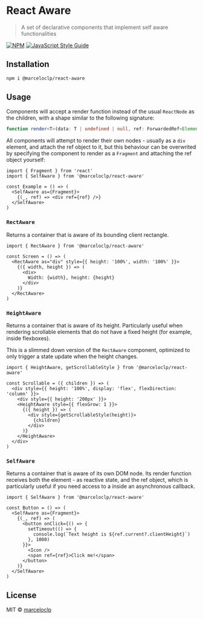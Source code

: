 # React Aware

> A set of declarative components that implement self aware functionalities

[![NPM](https://img.shields.io/npm/v/@marceloclp/react-aware.svg)](https://www.npmjs.com/package/@marceloclp/react-aware) [![JavaScript Style Guide](https://img.shields.io/badge/code_style-standard-brightgreen.svg)](https://standardjs.com)

## Installation

```bash
npm i @marceloclp/react-aware
```

## Usage

Components will accept a render function instead of the usual `ReactNode` as the
children, with a shape similar to the following signature:

```ts
function render<T>(data: T | undefined | null, ref: ForwardedRef<Element>): JSX.Element
```

All components will attempt to render their own nodes - usually as a `div`
element, and attach the ref object to it, but this behaviour can be overwrited
by specifying the component to render as a `Fragment` and attaching the ref
object yourself:

```tsx
import { Fragment } from 'react'
import { SelfAware } from '@marceloclp/react-aware'

const Example = () => (
  <SelfAware as={Fragment}>
    {(_, ref) => <div ref={ref} />}
  </SelfAware>
)
```

### `RectAware`

Returns a container that is aware of its bounding client rectangle.

```tsx
import { RectAware } from '@marceloclp/react-aware'

const Screen = () => (
  <RectAware as="div" style={{ height: '100%', width: '100%' }}>
    {({ width, height }) => (
      <div>
        Width: {width}, height: {height}
      </div>
    )}
  </RectAware>
)
```

### `HeightAware`

Returns a container that is aware of its height. Particularly useful when
rendering scrollable elements that do not have a fixed height (for example,
inside flexboxes).

This is a slimmed down version of the `RectAware` component, optimized to only
trigger a state update when the height changes.

```tsx
import { HeightAware, getScrollableStyle } from '@marceloclp/react-aware'

const Scrollable = ({ children }) => (
  <div style={{ height: '100%', display: 'flex', flexDirection: 'column' }}>
    <div style={{ height: '200px' }}>
    <HeightAware style={{ flexGrow: 1 }}>
      {({ height }) => (
        <div style={getScrollableStyle(height)}>
          {children}
        </div>
      )}
    </HeightAware>
  </div>
)
```

### `SelfAware`

Returns a container that is aware of its own DOM node. Its render function
receives both the element - as reactive state, and the ref object, which is
particularly useful if you need access to a inside an asynchronous callback.

```tsx
import { SelfAware } from '@marceloclp/react-aware'

const Button = () => (
  <SelfAware as={Fragment}>
    {(_, ref) => (
      <button onClick={() => {
        setTimeout(() => {
          console.log(`Text height is ${ref.current?.clientHeight}`)
        }, 1000)
      }}>
        <Icon />
        <span ref={ref}>Click me!</span>
      </button>
    )}
  </SelfAware>
)
```

## License

MIT © [marceloclp](https://github.com/marceloclp)
